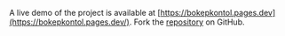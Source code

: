 A live demo of the project is available at [https://bokepkontol.pages.dev](https://bokepkontol.pages.dev/).
Fork the [repository](https://github.com/kerbitosa/bokepimut) on GitHub.